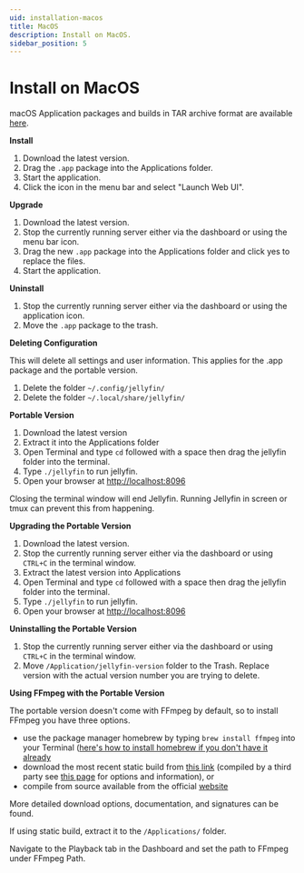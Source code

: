 ```yaml
---
uid: installation-macos
title: MacOS
description: Install on MacOS.
sidebar_position: 5
---
```


<!-- markdownlint-disable MD036 no-emphasis-as-heading -->

# Install on MacOS

macOS Application packages and builds in TAR archive format are available [here](/downloads/macos).

**Install**

1. Download the latest version.
2. Drag the `.app` package into the Applications folder.
3. Start the application.
4. Click the icon in the menu bar and select "Launch Web UI".

**Upgrade**

1. Download the latest version.
2. Stop the currently running server either via the dashboard or using the menu bar icon.
3. Drag the new `.app` package into the Applications folder and click yes to replace the files.
4. Start the application.

**Uninstall**

1. Stop the currently running server either via the dashboard or using the application icon.
2. Move the `.app` package to the trash.

**Deleting Configuration**

This will delete all settings and user information. This applies for the .app package and the portable version.

1. Delete the folder `~/.config/jellyfin/`
2. Delete the folder `~/.local/share/jellyfin/`

**Portable Version**

1. Download the latest version
2. Extract it into the Applications folder
3. Open Terminal and type `cd` followed with a space then drag the jellyfin folder into the terminal.
4. Type `./jellyfin` to run jellyfin.
5. Open your browser at <http://localhost:8096>

Closing the terminal window will end Jellyfin. Running Jellyfin in screen or tmux can prevent this from happening.

**Upgrading the Portable Version**

1. Download the latest version.
1. Stop the currently running server either via the dashboard or using `CTRL+C` in the terminal window.
1. Extract the latest version into Applications
1. Open Terminal and type `cd` followed with a space then drag the jellyfin folder into the terminal.
1. Type `./jellyfin` to run jellyfin.
1. Open your browser at <http://localhost:8096>

**Uninstalling the Portable Version**

1. Stop the currently running server either via the dashboard or using `CTRL+C` in the terminal window.
1. Move `/Application/jellyfin-version` folder to the Trash. Replace version with the actual version number you are trying to delete.

**Using FFmpeg with the Portable Version**

The portable version doesn't come with FFmpeg by default, so to install FFmpeg you have three options.

- use the package manager homebrew by typing `brew install ffmpeg` into your Terminal ([here's how to install homebrew if you don't have it already](https://treehouse.github.io/installation-guides/mac/homebrew)
- download the most recent static build from [this link](https://evermeet.cx/ffmpeg/get/zip) (compiled by a third party see [this page](https://evermeet.cx/ffmpeg/) for options and information), or
- compile from source available from the official [website](https://ffmpeg.org/download.html)

More detailed download options, documentation, and signatures can be found.

If using static build, extract it to the `/Applications/` folder.

Navigate to the Playback tab in the Dashboard and set the path to FFmpeg under FFmpeg Path.

